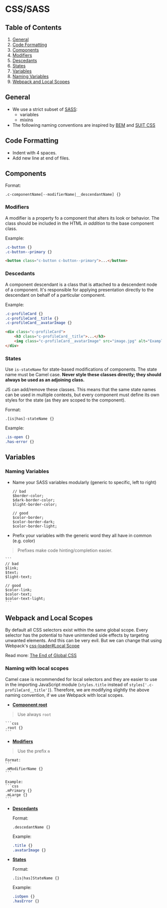 # CSS/SASS

## Table of Contents

1. [General](#general)
1. [Code Formatting](#code-formatting)
1. [Components](#components)
  1. [Modifiers](#modifiers)
  1. [Descedants](#descedants)
  1. [States](#states)
1. [Variables](#variables)
  1. [Naming Variables](#naming-variables)
1. [Webpack and Local Scopes](#webpack-and-local-scopes)

## General
  - We use a strict subset of [SASS](http://sass-lang.com/):
    - variables
    - mixins
  - The following naming conventions are inspired by [BEM](https://en.bem.info/method/definitions/) and [SUIT CSS](https://github.com/suitcss/suit/blob/master/doc/naming-conventions.md)

## Code Formatting
  - Indent with 4 spaces.
  - Add new line at end of files.

## Components
  Format:
  ```
  .c-componentName[--modifierName|__descendantName] {}
  ```

### Modifiers
  A modifier is a property fo a component that alters its look or behavior. The class should be included in the HTML *in addition* to the base component class.

  Example:
  ```css
  .c-button {}
  .c-button--primary {}
  ```
  
  ```html
  <button class="c-button c-button--primary">...</button>
  ```

### Descedants
  A component descendant is a class that is attached to a descendent node of a component. It's responsible for applying presentation directly to the descendant on behalf of a particular component.

  Example:
  ```css
  .c-profileCard {}
  .c-profileCard__title {}
  .c-profileCard__avatarImage {}
  ```

  ```html
  <div class="c-profileCard">
      <h3 class="c-profileCard__title">...</h3>
      <img class="c-profileCard__avatarImage" src="image.jpg" alt="Example" />
  </div>
  ```

### States
  Use `is-stateName` for state-based modifications of components. The state name must be Camel case. **Never style these classes directly; they should always be used as an adjoining class.**

  JS can add/remove these classes. This means that the same state names can be used in multiple contexts, but every component must define its own styles for the state (as they are scoped to the component).

  Format:
  ```
  .[is|has]-stateName {}
  ```

  Example:
  ```css
  .is-open {}
  .has-error {}
  ```

## Variables
  
### Naming Variables
  - Name your SASS variables modularly (generic to specific, left to right)

    ```
    // bad
    $border-color;
    $dark-border-color;
    $light-border-color;

    // good
    $color-border;
    $color-border-dark;
    $color-border-light;
    ```

  - Prefix your variables with the generic word they all have in common (e.g. color)
  > Prefixes make code hinting/completion easier.


    ```
    // bad
    $link;
    $text;
    $light-text;
    
    // good
    $color-link;
    $color-text;
    $color-text-light;
    ```

## Webpack and Local Scopes
  By default all CSS selectors exist within the same global scope. Every selector has the potential to have unintended side effects by targeting unwanted elements. And this can be very evil. But we can change that using Webpack's [css-loader#Local Scope](https://github.com/webpack/css-loader#local-scope)

  Read more: [The End of Global CSS](https://medium.com/seek-ui-engineering/the-end-of-global-css-90d2a4a06284)

### Naming with local scopes
  Camel case is recommended for local selectors and  they are easier to use in the importing JavaScript module (`styles.title` instead of `styles['.c-profileCard__title']`). Therefore, we are modifying slightly the above naming convention, if we use Webpack with local scopes.

  - **[Component root](#components)**
  > Use always `root`

    ```css
    .root {}
    ```

  - **[Modifiers](#modifiers)**
  > Use the prefix `m`

    Format: 
    ```
    .mModifierName {}
    ```

    Example:
    ```css
    .mPrimary {}
    .mLarge {}
    ```
    
  - **[Descedants](#descedants)**
    
    Format: 
    ```
    .descedantName {}
    ```

    Example:
    ```css
    .title {}
    .avatarImage {}
    ```

  - **[States](#states)**
  
    Format: 
    ```
    .[is|has]StateName {}
    ```

    Example:
    ```css
    .isOpen {}
    .hasError {}
    ```
